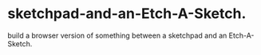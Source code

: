 # sketchpad-and-an-Etch-A-Sketch.
build a browser version of something between a sketchpad and an Etch-A-Sketch.
